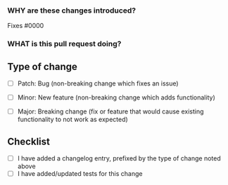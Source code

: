 <!--
  ☝️How to write a good PR title:
  - Prefix it with [Feature] (if applicable)
  - Start with a verb, for example: Add, Delete, Improve, Fix…
  - Give as much context as necessary and as little as possible
  - Prefix it with [WIP] while it’s a work in progress
-->

### WHY are these changes introduced?

Fixes #0000 <!-- link to issue if one exists -->

<!--
  Context about the problem that’s being addressed.
-->

### WHAT is this pull request doing?

<!--
  Summary of the changes committed.
  Before / after screenshots appreciated for UI changes, if applicable.
-->

## Type of change

- [ ] Patch: Bug (non-breaking change which fixes an issue)
- [ ] Minor: New feature (non-breaking change which adds functionality)
- [ ] Major: Breaking change (fix or feature that would cause existing functionality to not work as expected)


## Checklist

- [ ] I have added a changelog entry, prefixed by the type of change noted above
- [ ] I have added/updated tests for this change
